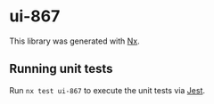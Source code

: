 # ui-867

This library was generated with [Nx](https://nx.dev).

## Running unit tests

Run `nx test ui-867` to execute the unit tests via [Jest](https://jestjs.io).
